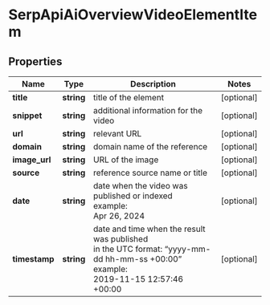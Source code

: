 # SerpApiAiOverviewVideoElementItem

## Properties

| Name | Type | Description | Notes |
|------------ | ------------- | ------------- | -------------|
**title** | **string** | title of the element |[optional]|
**snippet** | **string** | additional information for the video |[optional]|
**url** | **string** | relevant URL |[optional]|
**domain** | **string** | domain name of the reference |[optional]|
**image_url** | **string** | URL of the image |[optional]|
**source** | **string** | reference source name or title |[optional]|
**date** | **string** | date when the video was published or indexed<br>example:<br>Apr 26, 2024 |[optional]|
**timestamp** | **string** | date and time when the result was published<br>in the UTC format: “yyyy-mm-dd hh-mm-ss +00:00”<br>example:<br>2019-11-15 12:57:46 +00:00 |[optional]|